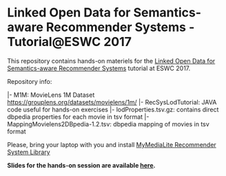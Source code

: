 Linked Open Data for Semantics-aware Recommender Systems - Tutorial@ESWC 2017
================================================================================

This repository contains hands-on materiels for the [Linked Open Data for Semantics-aware Recommender Systems](https://semanticrecsys.wordpress.com/) tutorial at ESWC 2017.

Repository info:

|- M1M: MovieLens 1M Dataset https://grouplens.org/datasets/movielens/1m/
|- RecSysLodTutorial: JAVA code useful for hands-on exercises
|- lodProperties.tsv.gz: contains direct dbpedia properties for each movie in tsv format
|- MappingMovielens2DBpedia-1.2.tsv: dbpedia mapping of movies in tsv format

Please, bring your laptop with you and install [MyMediaLite Recommender System Library](http://www.mymedialite.net/)

**Slides for the hands-on session are available [here](https://docs.google.com/presentation/d/1z3nfnViCX8Mb-scaZiW-c2RdyygiccstcSEXbKG1Gx8/edit?usp=sharing).**

